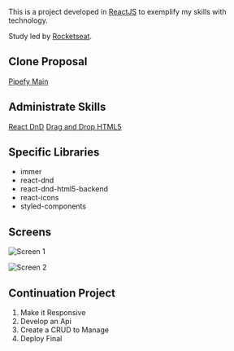 This is a project developed in [ReactJS](https://reactjs.org/) to exemplify my skills with technology.

Study led by [Rocketseat](https://rocketseat.com.br/).

## Clone Proposal

[Pipefy Main](https://www.pipefy.com/)

## Administrate Skills

[React DnD](https://react-dnd.github.io/react-dnd/docs/overview)
[Drag and Drop HTML5](https://react-dnd.github.io/react-dnd/about)

## Specific Libraries

 - immer 
 - react-dnd
 - react-dnd-html5-backend
 - react-icons
 - styled-components

## Screens

![Screen 1](https://i.ibb.co/BCKky3v/Captura-de-ecra-2020-09-09-a-s-22-44-06.png)

![Screen 2](https://i.ibb.co/X2Q5qD7/Captura-de-ecra-2020-09-09-a-s-22-47-49.png)

## Continuation Project

 1. Make it Responsive
 2. Develop an Api
 3. Create a CRUD to Manage
 4. Deploy Final